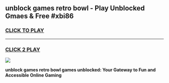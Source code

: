 
## unblock games retro bowl - Play Unblocked Gmaes & Free #xbi86
<h3>
<a href="https://premium.freeplayer.one?title=unblock_games_retro_bowl&ref=03M">CLICK TO PLAY</a></h3>
<hr>

<h3>
<a href="https://premium.freeplayer.one?title=unblock_games_retro_bowl&ref=03M">CLICK 2 PLAY</a>
  
</h3>

<a href="https://premium.freeplayer.one?title=unblock_games_retro_bowl&ref=03M"><img src="https://clearcache.store/games.png"></a>


**unblock games retro bowl games unblocked: Your Gateway to Fun and Accessible Online Gaming**
